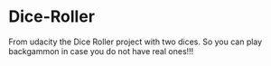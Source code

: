 # Dice-Roller
From udacity the Dice Roller project with two dices.
So you can play backgammon in case you do not have real ones!!!
